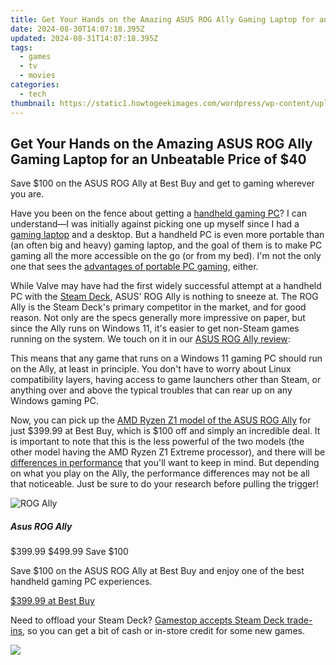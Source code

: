 ```yaml
---
title: Get Your Hands on the Amazing ASUS ROG Ally Gaming Laptop for an Unbeatable Price of $40
date: 2024-08-30T14:07:18.395Z
updated: 2024-08-31T14:07:18.395Z
tags:
  - games
  - tv
  - movies
categories:
  - tech
thumbnail: https://static1.howtogeekimages.com/wordpress/wp-content/uploads/2024/04/edit-command-center-open-on-the-asus-rog-ally.jpg
---
```


## Get Your Hands on the Amazing ASUS ROG Ally Gaming Laptop for an Unbeatable Price of $40

Save $100 on the ASUS ROG Ally at Best Buy and get to gaming wherever you are.

 Have you been on the fence about getting a [handheld gaming PC](https://hardware-tips.techidaily.com/the-ultimate-guide-to-tech-devices-by-toms-authority-in-hardware/)? I can understand—I was initially against picking one up myself since I had a [gaming laptop](https://facebook-video-share.techidaily.com/updated-premium-notebooks-select-the-best-for-professional-edits/) and a desktop. But a handheld PC is even more portable than (an often big and heavy) gaming laptop, and the goal of them is to make PC gaming all the more accessible on the go (or from my bed). I'm not the only one that sees the [advantages of portable PC gaming](https://visual-screen-recording.techidaily.com/new-2024-approved-utilizing-internal-screen-recording-on-huaweis-mate-1020-and-p-models-p20-p10/), either.

 While Valve may have had the first widely successful attempt at a handheld PC with the [Steam Deck](https://review-topics.techidaily.com/in-2024-complete-tutorial-to-use-vpna-to-fake-gps-location-on-vivo-x100-drfone-by-drfone-virtual-android/), ASUS' ROG Ally is nothing to sneeze at. The ROG Ally is the Steam Deck's primary competitor in the market, and for good reason. Not only are the specs generally more impressive on paper, but since the Ally runs on Windows 11, it's easier to get non-Steam games running on the system. We touch on it in our [ASUS ROG Ally review](https://some-guidance.techidaily.com/2024-approved-streamline-and-shine-the-top-5-video-quality-tools/):

 This means that any game that runs on a Windows 11 gaming PC should run on the Ally, at least in principle. You don't have to worry about Linux compatibility layers, having access to game launchers other than Steam, or anything over and above the typical troubles that can rear up on any Windows gaming PC.

 Now, you can pick up the [AMD Ryzen Z1 model of the ASUS ROG Ally](https://shop-links.co/link/?exclusive=1&publisher_slug=itechdaily19598&url=https%3A%2F%2Fwww.bestbuy.com%2Fsite%2Fasus-rog-ally-7-120hz-fhd-1080p-gaming-handheld-amd-ryzen-z1-processor-512gb-white%2F6543664.p%3FskuId%3D6543664) for just $399.99 at Best Buy, which is $100 off and simply an incredible deal. It is important to note that this is the less powerful of the two models (the other model having the AMD Ryzen Z1 Extreme processor), and there will be [differences in performance](https://rog.asus.com/articles/rog-ally/rog-ally-z1-vs-z1-extreme-performance--features-compared/) that you'll want to keep in mind. But depending on what you play on the Ally, the performance differences may not be all that noticeable. Just be sure to do your research before pulling the trigger!

![ROG Ally](https://static1.howtogeekimages.com/wordpress/wp-content/uploads/2023/08/20230814_093658-1.jpg) 

#####  Asus ROG Ally

$399.99 $499.99 Save $100 

Save $100 on the ASUS ROG Ally at Best Buy and enjoy one of the best handheld gaming PC experiences.

[$399.99 at Best Buy](https://shop-links.co/link/?exclusive=1&publisher_slug=itechdaily19598&url=https%3A%2F%2Fwww.bestbuy.com%2Fsite%2Fasus-rog-ally-7-120hz-fhd-1080p-gaming-handheld-amd-ryzen-z1-processor-512gb-white%2F6543664.p%3FskuId%3D6543664) 

 Need to offload your Steam Deck? [Gamestop accepts Steam Deck trade-ins](https://www.gamestop.com/trade/?cgid=pc-gaming-trade-values&wizard=true&q=Steam%20Deck), so you can get a bit of cash or in-store credit for some new games.

<ins class="adsbygoogle"
     style="display:block"
     data-ad-format="autorelaxed"
     data-ad-client="ca-pub-7571918770474297"
     data-ad-slot="1223367746"></ins>



<ins class="adsbygoogle"
     style="display:block"
     data-ad-client="ca-pub-7571918770474297"
     data-ad-slot="8358498916"
     data-ad-format="auto"
     data-full-width-responsive="true"></ins>



<!-- affiliate ads begin -->
<a href="https://store.movavi.com/affiliate.php?ACCOUNT=MOVAVI&AFFILIATE=108875&PATH=https%3A%2F%2Fwww.movavi.com%3FAFFILIATE%3D108875%26RESOURCE%3DMovavi%2BVideo%2BEditor%2Bbox"><img src="https://mcusercontent.com/0885a03ded3d480dca9287f12/images/6d3207fd-9f15-4c21-f0ad-59c68e6a7e2a.png" border="0"></a>
<!-- affiliate ads end -->